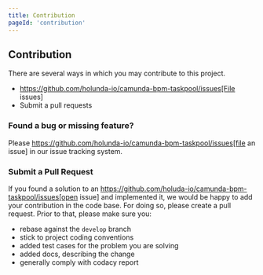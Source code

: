 ```yaml
---
title: Contribution
pageId: 'contribution'
---
```


## Contribution

There are several ways in which you may contribute to this project.

* https://github.com/holunda-io/camunda-bpm-taskpool/issues[File issues]
* Submit a pull requests

### Found a bug or missing feature?

Please https://github.com/holunda-io/camunda-bpm-taskpool/issues[file an issue] in our
issue tracking system.

### Submit a Pull Request

If you found a solution to an https://github.com/holuda-io/camunda-bpm-taskpool/issues[open issue]
and implemented it, we would be happy to add your contribution in the code base. For doing so,
please create a pull request. Prior to that, please make sure you:

- rebase against the `develop` branch
- stick to project coding conventions
- added test cases for the problem you are solving
- added docs, describing the change
- generally comply with codacy report

